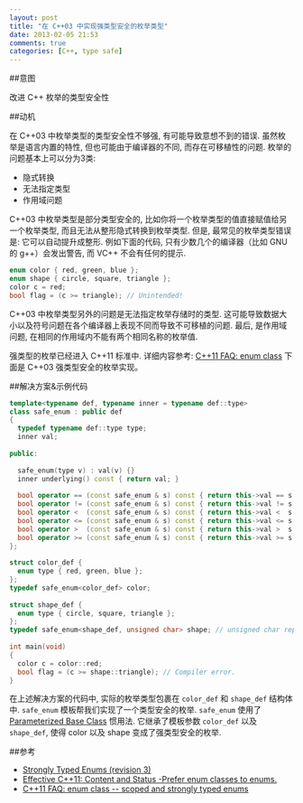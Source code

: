 ```yaml
---
layout: post
title: "在 C++03 中实现强类型安全的枚举类型"
date: 2013-02-05 21:53
comments: true
categories: [C++, type safe]
---
```


##意图

改进 C++ 枚举的类型安全性


##动机

在 C++03 中枚举类型的类型安全性不够强, 有可能导致意想不到的错误. 虽然枚举是语言内置的特性, 但也可能由于编译器的不同, 而存在可移植性的问题. 枚举的问题基本上可以分为3类:

- 隐式转换
- 无法指定类型
- 作用域问题

C++03 中枚举类型是部分类型安全的, 比如你将一个枚举类型的值直接赋值给另一个枚举类型, 而且无法从整形隐式转换到枚举类型. 但是, 最常见的枚举类型错误是: 它可以自动提升成整形. 例如下面的代码, 只有少数几个的编译器（比如 GNU 的 g++）会发出警告, 而 VC++ 不会有任何的提示.

```cpp
enum color { red, green, blue };
enum shape { circle, square, triangle };
color c = red;
bool flag = (c >= triangle); // Unintended!
```

<!-- more -->
C++03 中枚举类型另外的问题是无法指定枚举存储时的类型. 这可能导致数据大小以及符号问题在各个编译器上表现不同而导致不可移植的问题. 最后, 是作用域问题, 在相同的作用域内不能有两个相同名称的枚举值.

强类型的枚举已经进入 C++11 标准中. 详细内容参考: [C++11 FAQ: enum class][cpp11_enum_class]
下面是 C++03 强类型安全的枚举实现。

  [cpp11_enum_class]: http://www.stroustrup.com/C++11FAQ.html#enum


##解决方案&示例代码

```cpp
template<typename def, typename inner = typename def::type>
class safe_enum : public def
{
  typedef typename def::type type;
  inner val;
 
public:
 
  safe_enum(type v) : val(v) {}
  inner underlying() const { return val; }
 
  bool operator == (const safe_enum & s) const { return this->val == s.val; }
  bool operator != (const safe_enum & s) const { return this->val != s.val; }
  bool operator <  (const safe_enum & s) const { return this->val <  s.val; }
  bool operator <= (const safe_enum & s) const { return this->val <= s.val; }
  bool operator >  (const safe_enum & s) const { return this->val >  s.val; }
  bool operator >= (const safe_enum & s) const { return this->val >= s.val; }
};
 
struct color_def {
  enum type { red, green, blue };
};
typedef safe_enum<color_def> color;
 
struct shape_def {
  enum type { circle, square, triangle };
};
typedef safe_enum<shape_def, unsigned char> shape; // unsigned char representation
 
int main(void)
{
  color c = color::red;
  bool flag = (c >= shape::triangle); // Compiler error.
}
```

在上述解决方案的代码中, 实际的枚举类型包裹在 `color_def` 和 `shape_def` 结构体中. `safe_enum` 模板帮我们实现了一个类型安全的枚举. `safe_enum` 使用了 [Parameterized Base Class][PBC] 惯用法. 它继承了模板参数 `color_def` 以及 `shape_def`, 使得 color 以及 shape 变成了强类型安全的枚举.

  [PBC]: http://en.wikibooks.org/wiki/More_C%2B%2B_Idioms/Parameterized_Base_Class


##参考

- [Strongly Typed Enums (revision 3)](http://www.open-std.org/jtc1/sc22/wg21/docs/papers/2007/n2347.pdf)
- [Effective C++11: Content and Status -Prefer enum classes to enums.](http://scottmeyers.blogspot.hk/2013/01/effective-c11-content-and-status.html)
- [C++11 FAQ: enum class -- scoped and strongly typed enums](http://www.stroustrup.com/C++11FAQ.html#enum)

